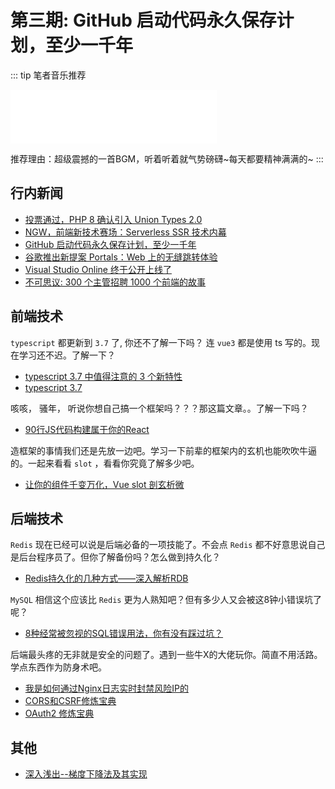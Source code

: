# 第三期: GitHub 启动代码永久保存计划，至少一千年

::: tip 笔者音乐推荐
<iframe frameborder="no" border="0" marginwidth="0" marginheight="0" width=330 height=86 src="//music.163.com/outchain/player?type=2&id=29823209&auto=0&height=66"></iframe>

推荐理由：超级震撼的一首BGM，听着听着就气势磅礴~每天都要精神满满的~
:::

## 行内新闻

- [投票通过，PHP 8 确认引入 Union Types 2.0](https://www.oschina.net/news/111258/union-types-have-been-accepted-for-php8)
- [NGW，前端新技术赛场：Serverless SSR 技术内幕](https://www.infoq.cn/article/KjTSCt43hTbgAVH2z4OD)
- [GitHub 启动代码永久保存计划，至少一千年](https://www.infoq.cn/article/KpHDtgQEljoOJ5pHev7i)
- [谷歌推出新提案 Portals：Web 上的无缝跳转体验](https://www.infoq.cn/article/DXYNLbY6EBLkybRRYaBx)
- [Visual Studio Online 终于公开上线了](https://www.oschina.net/news/111077/visual-studio-online)
- [不可思议: 300 个主管招聘 1000 个前端的故事](https://www.yuque.com/sxc/front/lg7sn0)

## 前端技术

`typescript` 都更新到 `3.7` 了, 你还不了解一下吗？ 连 `vue3` 都是使用 ts 写的。现在学习还不迟。了解一下？

- [typescript 3.7 中值得注意的 3 个新特性](https://segmentfault.com/a/1190000021034905)
- [typescript 3.7](https://www.typescriptlang.org/docs/handbook/release-notes/typescript-3-7.html)

咳咳， 骚年， 听说你想自己搞一个框架吗？？？那这篇文章。。了解一下吗？

- [90行JS代码构建属于你的React](https://segmentfault.com/a/1190000020995110)

造框架的事情我们还是先放一边吧。学习一下前辈的框架内的玄机也能吹吹牛逼的。一起来看看 `slot` ，看看你究竟了解多少吧。

- [让你的组件千变万化，Vue slot 剖玄析微](https://segmentfault.com/a/1190000021005263)  

## 后端技术

`Redis` 现在已经可以说是后端必备的一项技能了。不会点 `Redis` 都不好意思说自己是后台程序员了。但你了解备份吗？怎么做到持久化？

- [Redis持久化的几种方式——深入解析RDB](https://juejin.im/post/5dd15beae51d453b2c757a38)

`MySQL` 相信这个应该比 `Redis` 更为人熟知吧？但有多少人又会被这8钟小错误坑了呢？

- [8种经常被忽视的SQL错误用法，你有没有踩过坑？](https://juejin.im/post/5dd15451e51d453b3d3d4329)

后端最头疼的无非就是安全的问题了。遇到一些牛X的大佬玩你。简直不用活路。学点东西作为防身术吧。

- [我是如何通过Nginx日志实时封禁风险IP的](https://juejin.im/post/5dd10c2c6fb9a020156232b5)
- [CORS和CSRF修炼宝典](https://juejin.im/post/5dd1211c51882510c70668ad)
- [OAuth2 修炼宝典](https://juejin.im/post/5db90c0ae51d452a17370626)

## 其他

- [深入浅出--梯度下降法及其实现](https://www.jianshu.com/p/c7e642877b0e)
